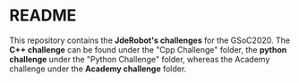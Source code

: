 # README

This repository contains the **JdeRobot's challenges** for the GSoC2020.
The **C++ challenge** can be found under the "Cpp Challenge" folder, the **python challenge** under the "Python Challenge" folder, whereas the Academy challenge under the **Academy challenge** folder.
